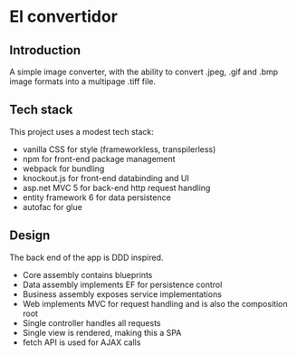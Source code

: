 # El convertidor

## Introduction

A simple image converter, with the ability to convert .jpeg, .gif and .bmp image formats into a multipage .tiff file.

## Tech stack

This project uses a modest tech stack:

* vanilla CSS for style (frameworkless, transpilerless)
* npm for front-end package management
* webpack for bundling
* knockout.js for front-end databinding and UI
* asp.net MVC 5 for back-end http request handling
* entity framework 6 for data persistence
* autofac for glue

## Design

The back end of the app is DDD inspired.

* Core assembly contains blueprints
* Data assembly implements EF for persistence control
* Business assembly exposes service implementations
* Web implements MVC for request handling and is also the composition root
* Single controller handles all requests
* Single view is rendered, making this a SPA
* fetch API is used for AJAX calls
